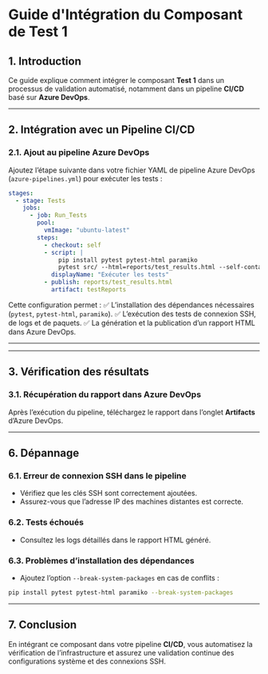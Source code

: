 # Guide d'Intégration du Composant de Test 1

## 1. Introduction

Ce guide explique comment intégrer le composant **Test 1** dans un processus de validation automatisé, notamment dans un pipeline **CI/CD** basé sur **Azure DevOps**.

---

## 2. Intégration avec un Pipeline CI/CD

### 2.1. Ajout au pipeline **Azure DevOps**

Ajoutez l’étape suivante dans votre fichier YAML de pipeline Azure DevOps (`azure-pipelines.yml`) pour exécuter les tests :

```yaml
stages:
  - stage: Tests
    jobs:
      - job: Run_Tests
        pool:
          vmImage: "ubuntu-latest"
        steps:
          - checkout: self
          - script: |
              pip install pytest pytest-html paramiko
              pytest src/ --html=reports/test_results.html --self-contained-html
            displayName: "Exécuter les tests"
          - publish: reports/test_results.html
            artifact: testReports
```

Cette configuration permet :
✅ L’installation des dépendances nécessaires (`pytest`, `pytest-html`, `paramiko`).
✅ L’exécution des tests de connexion SSH, de logs et de paquets.
✅ La génération et la publication d’un rapport HTML dans Azure DevOps.

---

---

## 3. Vérification des résultats

### 3.1. Récupération du rapport dans Azure DevOps

Après l’exécution du pipeline, téléchargez le rapport dans l’onglet **Artifacts** d’Azure DevOps.

---

## 6. Dépannage

### 6.1. Erreur de connexion SSH dans le pipeline

- Vérifiez que les clés SSH sont correctement ajoutées.
- Assurez-vous que l’adresse IP des machines distantes est correcte.

### 6.2. Tests échoués

- Consultez les logs détaillés dans le rapport HTML généré.

### 6.3. Problèmes d’installation des dépendances

- Ajoutez l’option `--break-system-packages` en cas de conflits :

```bash
pip install pytest pytest-html paramiko --break-system-packages
```

---

## 7. Conclusion

En intégrant ce composant dans votre pipeline **CI/CD**, vous automatisez la vérification de l’infrastructure et assurez une validation continue des configurations système et des connexions SSH.
